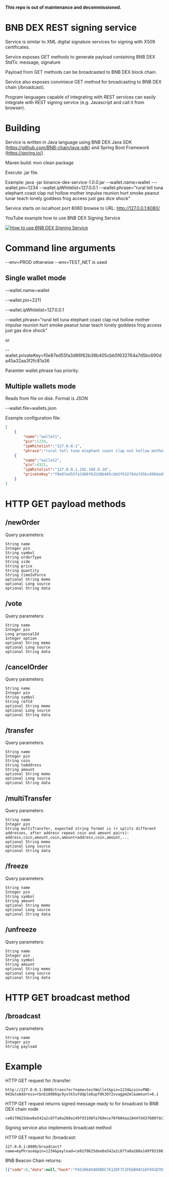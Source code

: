**This repo is out of maintenance and decommissioned.**

BNB DEX REST signing service
================================

Service is similar to XML digital signature services for signing with X509 certificates.

Service exposes GET methods to generate payload containing BNB DEX StdTx: message, signature

Payload from GET methods can be broadcasted to BNB DEX block chain.

Service also exposes conviniece GET method for broadcasting to BNB DEX chain (/broadcast).

Program languages capable of integrating with REST services can easily integrate with REST signing service (e.g. Javascript and call it from browser).

Building
========

Service is written in Java language using BNB DEX Java SDK (https://github.com/BNB-chain/java-sdk) and Spring Boot Framework (https://spring.io/).

Maven build: mvn clean package

Execute .jar file.

Example: java -jar binance-dex-service-1.0.0.jar --wallet.name=wallet ---wallet.pin=1234 --wallet.ipWhitelist=127.0.0.1 --wallet.phrase="rural tell tuna elephant coast clap nut hollow mother impulse reunion hurt smoke peanut lunar teach lonely goddess frog access just gas dice shock"

Service starts on localhost port 8080 browse to URL: http://127.0.0.1:8080/

YouTube example how to use BNB DEX Signing Service

[![How to use BNB DEX Signing Service](http://img.youtube.com/vi/i1xC6DI5ias/0.jpg)](http://www.youtube.com/watch?v=i1xC6DI5ias)

Command line arguments
======================

--env=PROD otherwise --env=TEST_NET is used

Single wallet mode
------------------

--wallet.name=wallet

--wallet.pin=2211

--wallet.ipWhitelist=127.0.0.1

--wallet.phrase="rural tell tuna elephant coast clap nut hollow mother impulse reunion hurt smoke peanut lunar teach lonely goddess frog access just gas dice shock"

or

--wallet.privateKey=f0e87ed55fa3d86f62b38b405cbb5f632764a7d5bc690da45a32aa3f2fc81a36

Paramter wallet.phrase has priority.

Multiple wallets mode
---------------------

Reads from file on disk. Format is JSON

--wallet.file=wallets.json

Example configuration file:
``` JSON
[
    {
        "name":"wallet1",
        "pin":1234,
        "ipWhitelist":"127.0.0.1",
        "phrase":"rural tell tuna elephant coast clap nut hollow mother impulse reunion hurt smoke peanut lunar teach lonely goddess frog access just gas dice shock"},
    {
        "name":"wallet2",
        "pin":4321,
        "ipWhitelist":"127.0.0.1,192.168.0.10",
        "privateKey":"f0e87ed55fa3d86f62b38b405cbb5f632764a7d5bc690da45a32aa3f2fc81a36"
    }
]
```

HTTP GET payload methods
========================

/newOrder
---------
Query parameters:

    String name
    Integer pin
    String symbol
    String orderType
    String side
    String price
    String quantity
    String timeInForce
    optional String memo
    optional Long source
    optional String data

/vote
-----
Query parameters:

    String name
    Integer pin
    Long proposalId
    Integer option
    optional String memo
    optional Long source
    optional String data

/cancelOrder
------------
Query parameters:

    String name
    Integer pin
    String symbol
    String refId
    optional String memo
    optional Long source
    optional String data

/transfer
---------
Query parameters:

    String name
    Integer pin
    String coin
    String toAddress
    String amount
    optional String memo
    optional Long source
    optional String data

/multiTransfer
--------------
Query parameters:

    String name
    Integer pin
    String multiTransfer, expected string format is (+ splits different addresses, after address repeat coin and amount pairs): address,coin,amount,coin,amount+address,coin,amount,...
    optional String memo
    optional Long source
    optional String data

/freeze
-------
Query parameters:

    String name
    Integer pin
    String symbol
    String amount
    optional String memo
    optional Long source
    optional String data

/unfreeze
---------
Query parameters:

    String name
    Integer pin
    String symbol
    String amount
    optional String memo
    optional Long source
    optional String data

HTTP GET broadcast method
=========================

/broadcast
----------
Query parameters:

    String name
    Integer pin
    String payload



Example
=======

HTTP GET request for /transfer:
```
http://127.0.0.1:8080/transfer?name=testWallet&pin=1234&coin=PND-943&toAddress=tbnb18086qc9yxtk5ufddple8upf0k3072vvagpm2ml&amount=0.1
```

HTTP GET request returns signed message ready to for broadcast to BNB DEX chain node

```
ce01f0625dee0a542a2c87fa0a260a149f93198fa769ece70f604aa18447d437600fdc7c120e0a07504e442d3934331080ade20412260a143bcfa060a432ed4e25ad0ff27e052fb45fe5319d120e0a07504e442d3934331080ade20412700a26eb5ae98721026804663998b70b88e916232cfe22337f5a2d0c3e8fb64ca656314128e9fd89db1240ef51400ba6d6cdcae44b31e0a251e24c2ed290045dd2a3114c67c8398cad8d46752e2170bafce74b03c5503c754f6d92688c45a2be74780d998c1187e342e96e18c40620cd042003
```

Signing service also implements broadcast method

HTTP GET request for /broadcast:
```
127.0.0.1:8080/broadcast?name=myPhrase&pin=1234&payload=ce01f0625dee0a542a2c87fa0a260a149f93198fa769ece70f604aa18447d437600fdc7c120e0a07504e442d3934331080ade20412260a143bcfa060a432ed4e25ad0ff27e052fb45fe5319d120e0a07504e442d3934331080ade20412700a26eb5ae98721026804663998b70b88e916232cfe22337f5a2d0c3e8fb64ca656314128e9fd89db1240ef51400ba6d6cdcae44b31e0a251e24c2ed290045dd2a3114c67c8398cad8d46752e2170bafce74b03c5503c754f6d92688c45a2be74780d998c1187e342e96e18c40620cd042003
```

BNB Beacon Chain returns:
``` JSON
[{"code":0,"data":null,"hash":"F65306A58D6BDC7E12DF7C2FE6B9A516F041D7D324DC267526C8A109BD54F855","log":"Msg 0: ","ok":true}]
```
